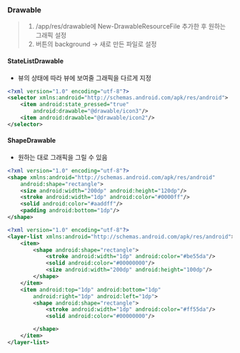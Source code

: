 ### Drawable
> 1. /app/res/drawable에 New-DrawableResourceFile 추가한 후 원하는 그래픽 설정
> 2. 버튼의 background -> 새로 만든 파일로 설정

#### StateListDrawable
- 뷰의 상태에 따라 뷰에 보여줄 그래픽을 다르게 지정
```xml
<?xml version="1.0" encoding="utf-8"?>
<selector xmlns:android="http://schemas.android.com/apk/res/android">
    <item android:state_pressed="true"
        android:drawable="@drawable/icon3"/>
    <item android:drawable="@drawable/icon2"/>
</selector>
```

#### ShapeDrawable
- 원하는 대로 그래픽을 그릴 수 있음
```xml
<?xml version="1.0" encoding="utf-8"?>
<shape xmlns:android="http://schemas.android.com/apk/res/android"
    android:shape="rectangle">
    <size android:width="200dp" android:height="120dp"/>
    <stroke android:width="1dp" android:color="#0000ff"/>
    <solid android:color="#aaddff"/>
    <padding android:bottom="1dp"/>
</shape>
```

```xml
<?xml version="1.0" encoding="utf-8"?>
<layer-list xmlns:android="http://schemas.android.com/apk/res/android">
    <item>
        <shape android:shape="rectangle">
            <stroke android:width="1dp" android:color="#be55da"/>
            <solid android:color="#00000000"/>
            <size android:width="200dp" android:height="100dp"/>
        </shape>
    </item>
    <item android:top="1dp" android:bottom="1dp"
        android:right="1dp" android:left="1dp">
        <shape android:shape="rectangle">
            <stroke android:width="1dp" android:color="#ff55da"/>
            <solid android:color="#00000000"/>

        </shape>
    </item>
</layer-list>
```

